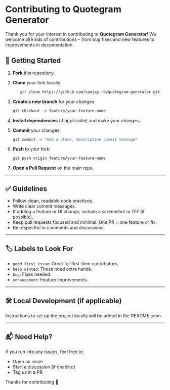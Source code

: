 # Contributing to Quotegram Generator

Thank you for your interest in contributing to **Quotegram Generator**! We welcome all kinds of contributions – from bug fixes and new features to improvements in documentation.

## 🚀 Getting Started

1. **Fork** this repository.
2. **Clone** your fork locally:
   ```bash
      git clone https://github.com/sanjay-rb/quotegram-generator.git
   ```
3. **Create a new branch** for your changes:

   ```bash
   git checkout -b feature/your-feature-name
   ```
4. **Install dependencies** (if applicable) and make your changes.
5. **Commit** your changes:

   ```bash
   git commit -m "Add a clear, descriptive commit message"
   ```
6. **Push** to your fork:

   ```bash
   git push origin feature/your-feature-name
   ```
7. **Open a Pull Request** on the main repo.

---

## ✅ Guidelines

* Follow clean, readable code practices.
* Write clear commit messages.
* If adding a feature or UI change, include a screenshot or GIF (if possible).
* Keep pull requests focused and minimal. One PR = one feature or fix.
* Be respectful in comments and discussions.

---

## 🏷️ Labels to Look For

* `good first issue`: Great for first-time contributors.
* `help wanted`: These need extra hands.
* `bug`: Fixes needed.
* `enhancement`: Feature improvements.

---

## 🛠 Local Development (if applicable)

Instructions to set up the project locally will be added in the README soon.

---

## 📬 Need Help?

If you run into any issues, feel free to:

* Open an issue
* Start a discussion (if enabled)
* Tag us in a PR

Thanks for contributing 💛